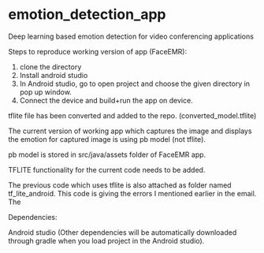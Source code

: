 # emotion_detection_app
Deep learning based emotion detection for video conferencing applications 


Steps to reproduce working version of app (FaceEMR):
1. clone the directory
2. Install android studio 
3. In Android studio, go to open project and choose the given directory in pop up window.
3. Connect the device and build+run the app on device.


tflite file has been converted and added to the repo. (converted_model.tflite)

The current version of working app which captures the image and displays the emotion for captured image is using pb model (not tflite). 

pb model is stored in src/java/assets folder of FaceEMR app. 

TFLITE functionality for the current code needs to be added.

The previous code which uses tflite is also attached as folder named tf_lite_android. This code is giving the errors I mentioned earlier in the email. The 

Dependencies:

Android studio (Other dependencies will be automatically downloaded through gradle when you load project in the Android studio).


